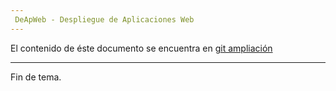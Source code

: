 ```yaml
---
 DeApWeb - Despliegue de Aplicaciones Web
---
```


El contenido de éste documento se encuentra en [git ampliación](https://github.com/luiscastelar/clases22-23/blob/main/programacion/T1-Git-ampliacion.md)

---
Fin de tema.
